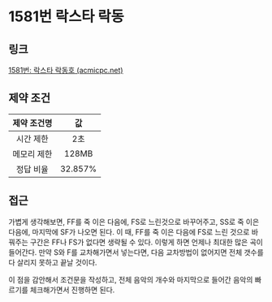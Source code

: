 # 1581번 락스타 락동

## 링크

[1581번: 락스타 락동호 (acmicpc.net)](https://www.acmicpc.net/problem/1581)

## 제약 조건

| 제약 조건명 |   값    |
| :---------: | :-----: |
|  시간 제한  |   2초   |
| 메모리 제한 |  128MB  |
|  정답 비율  | 32.857% |

## 접근

가볍게 생각해보면, FF를 죽 이은 다음에, FS로 느린것으로 바꾸어주고, SS로 죽 이은 다음에, 마지막에 SF가 나오면 된다. 이 때, FF를 죽 이은 다음에 FS로 느린 것으로 바꿔주는 구간은 FF나 FS가 없다면 생략될 수 있다. 이렇게 하면 언제나 최대한 많은 곡이 들어간다. 만약 S와 F를 교차해가면서 넣는다면, 다음 교차방법이 없어지면 전체 갯수를 다 살리지 못하고 끝날 것이다.

이 점을 감안해서 조건문을 작성하고, 전체 음악의 개수와 마지막으로 들어간 음악의 빠르기를 체크해가면서 진행하면 된다.
